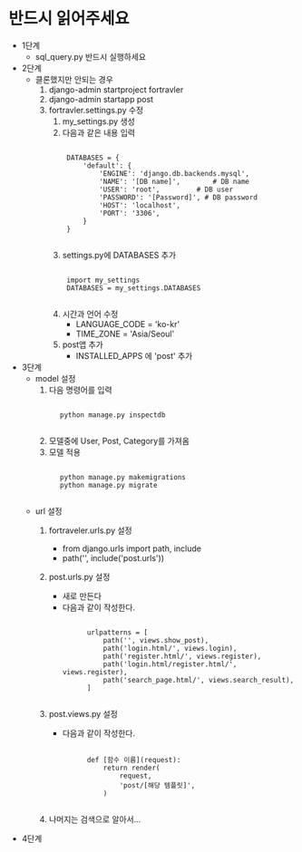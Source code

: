 # 반드시 읽어주세요

* 1단계
    - sql_query.py 반드시 실행하세요
* 2단계
    - 클론했지만 안되는 경우
        1. django-admin startproject fortravler
        2. django-admin startapp post
        3. fortravler.settings.py 수정
            1. my_settings.py 생성
            2. 다음과 같은 내용 입력
                <pre><code>
                DATABASES = {
                    'default': {
                        'ENGINE': 'django.db.backends.mysql',
                        'NAME': '[DB name]',        # DB name
                        'USER': 'root',         # DB user
                        'PASSWORD': '[Password]', # DB password
                        'HOST': 'localhost', 
                        'PORT': '3306',
                    }
                }
                </code></pre>
            3. settings.py에 DATABASES 추가
                <pre><code>
                import my_settings
                DATABASES = my_settings.DATABASES
                </code></pre>
            4. 시간과 언어 수정
                + LANGUAGE_CODE = 'ko-kr'
                + TIME_ZONE = 'Asia/Seoul'
            5. post앱 추가
                + INSTALLED_APPS 에 'post' 추가
* 3단계
    - model 설정
        1. 다음 명령어를 입력
        <pre><code>
            python manage.py inspectdb  
        </code></pre>
        2. 모델중에 User, Post, Category를 가져옴
        3. 모델 적용
        <pre><code>
            python manage.py makemigrations
            python manage.py migrate
        </code></pre> 
    - url 설정
        1. fortraveler.urls.py 설정
            - from django.urls import path, include
            - path('', include('post.urls'))
        2. post.urls.py 설정
            - 새로 만든다
            - 다음과 같이 작성한다.
                <pre><code>
                    urlpatterns = [
                        path('', views.show_post),
                        path('login.html/', views.login),
                        path('register.html/', views.register),
                        path('login.html/register.html/', views.register),
                        path('search_page.html/', views.search_result),
                    ]
                </code></pre>

        3. post.views.py 설정
            - 다음과 같이 작성한다.
                <pre><code>
                    def [함수 이름](request):
                        return render(
                            request,
                            'post/[해당 템플릿]',
                        )
                </code></pre>    
        4. 나머지는 검색으로 알아서...

- 4단계
